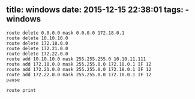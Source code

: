title: windows
date: 2015-12-15 22:38:01
tags:
    - windows
---

```
route delete 0.0.0.0 mask 0.0.0.0 172.18.0.1
route delete 10.10.10.0
route delete 172.18.0.0
route delete 172.21.0.0
route delete 172.22.0.0
route add 10.10.10.0 mask 255.255.255.0 10.10.11.111
route add 172.18.0.0 mask 255.255.0.0 172.18.0.1 IF 12
route add 172.21.0.0 mask 255.255.0.0 172.18.0.1 IF 12
route add 172.22.0.0 mask 255.255.0.0 172.18.0.1 IF 12
pause

route print
```